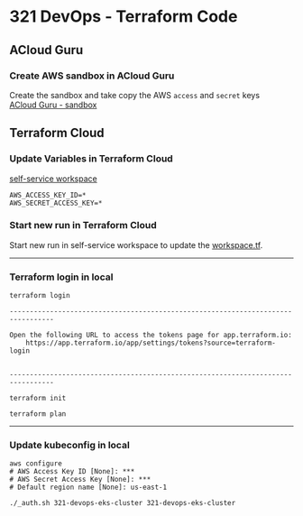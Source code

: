 # 321 DevOps - Terraform Code

## ACloud Guru
### Create AWS sandbox in ACloud Guru
Create the sandbox and take copy the AWS `access` and `secret` keys  
[ACloud Guru - sandbox](https://learn.acloud.guru/cloud-playground/cloud-sandboxes)

## Terraform Cloud
### Update Variables in Terraform Cloud
[self-service workspace](https://app.terraform.io/app/321-devops/workspaces/self-service/)
```
AWS_ACCESS_KEY_ID=*
AWS_SECRET_ACCESS_KEY=*
```
### Start new run in Terraform Cloud
Start new run in self-service workspace to update the [workspace.tf](/terraform/self-service/workspace.tf).

---
### Terraform login in local
```
terraform login
```

```
---------------------------------------------------------------------------------

Open the following URL to access the tokens page for app.terraform.io:
    https://app.terraform.io/app/settings/tokens?source=terraform-login


---------------------------------------------------------------------------------
```

```
terraform init
```
```
terraform plan
```
---
### Update kubeconfig in local
```
aws configure
# AWS Access Key ID [None]: ***
# AWS Secret Access Key [None]: ***
# Default region name [None]: us-east-1
```

```
./_auth.sh 321-devops-eks-cluster 321-devops-eks-cluster
```
